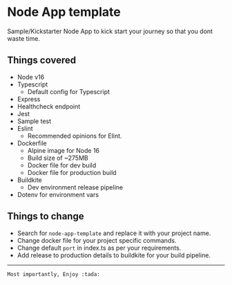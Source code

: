 # Node App template
Sample/Kickstarter Node App to kick start your journey so that you dont waste time.

## Things covered
- Node v16
- Typescript
    - Default config for Typescript
- Express
- Healthcheck endpoint
- Jest
- Sample test
- Eslint
    - Recommended opinions for Elint.
- Dockerfile
    - Alpine image for Node 16 
    - Build size of ~275MB
    - Docker file for dev build
    - Docker file for production build
- Buildkite
    - Dev environment release pipeline
- Dotenv for environment vars

## Things to change
- Search for `node-app-template` and replace it with your project name.
- Change docker file for your project specific commands.
- Change default `port` in index.ts as per your requirements.
- Add release to production details to buildkite for your build pipeline.

---
```
Most importantly, Enjoy :tada: 
```